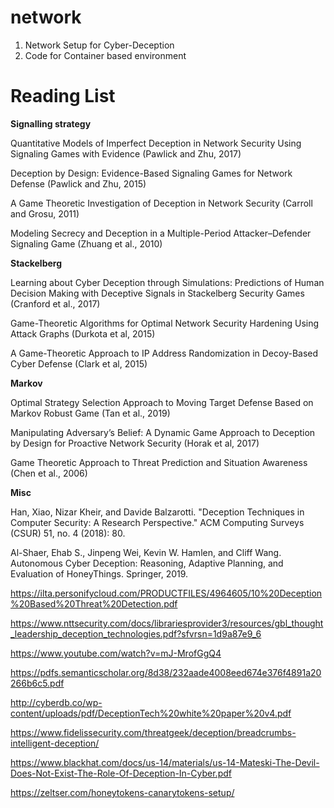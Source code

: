 # network
1. Network Setup for Cyber-Deception 
2. Code for Container based environment

# Reading List

**Signalling strategy**

Quantitative Models of Imperfect Deception in Network Security Using Signaling Games with Evidence (Pawlick and Zhu, 2017)

Deception by Design: Evidence-Based Signaling Games for Network Defense
(Pawlick and Zhu, 2015)

A Game Theoretic Investigation of Deception in Network Security
(Carroll and Grosu, 2011)

Modeling Secrecy and Deception in a Multiple-Period Attacker–Defender Signaling Game (Zhuang et al., 2010)

**Stackelberg**

Learning about Cyber Deception through Simulations: Predictions of Human Decision Making with Deceptive Signals in Stackelberg Security Games (Cranford et al., 2017)

Game-Theoretic Algorithms for Optimal Network Security Hardening Using Attack Graphs (Durkota et al, 2015)

A Game-Theoretic Approach to IP Address Randomization in Decoy-Based Cyber Defense (Clark et al, 2015)

**Markov**

Optimal Strategy Selection Approach to Moving Target Defense Based on Markov Robust Game (Tan et al., 2019)

Manipulating Adversary’s Belief: A Dynamic Game Approach to Deception by Design for Proactive Network Security (Horak et al, 2017)

Game Theoretic Approach to Threat Prediction and Situation Awareness
(Chen et al., 2006)

**Misc**

Han, Xiao, Nizar Kheir, and Davide Balzarotti. "Deception Techniques in Computer Security: A Research Perspective." ACM Computing Surveys (CSUR) 51, no. 4 (2018): 80.

Al-Shaer, Ehab S., Jinpeng Wei, Kevin W. Hamlen, and Cliff Wang. Autonomous Cyber Deception: Reasoning, Adaptive Planning, and Evaluation of HoneyThings. Springer, 2019.

https://ilta.personifycloud.com/PRODUCTFILES/4964605/10%20Deception%20Based%20Threat%20Detection.pdf

https://www.nttsecurity.com/docs/librariesprovider3/resources/gbl_thought_leadership_deception_technologies.pdf?sfvrsn=1d9a87e9_6

https://www.youtube.com/watch?v=mJ-MrofGgQ4 

https://pdfs.semanticscholar.org/8d38/232aade4008eed674e376f4891a20266b6c5.pdf

http://cyberdb.co/wp-content/uploads/pdf/DeceptionTech%20white%20paper%20v4.pdf

https://www.fidelissecurity.com/threatgeek/deception/breadcrumbs-intelligent-deception/

https://www.blackhat.com/docs/us-14/materials/us-14-Mateski-The-Devil-Does-Not-Exist-The-Role-Of-Deception-In-Cyber.pdf

https://zeltser.com/honeytokens-canarytokens-setup/
